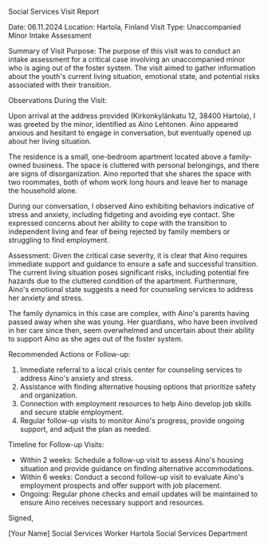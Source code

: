 Social Services Visit Report

Date: 06.11.2024
Location: Hartola, Finland
Visit Type: Unaccompanied Minor Intake Assessment

Summary of Visit Purpose:
The purpose of this visit was to conduct an intake assessment for a critical case involving an unaccompanied minor who is aging out of the foster system. The visit aimed to gather information about the youth's current living situation, emotional state, and potential risks associated with their transition.

Observations During the Visit:

Upon arrival at the address provided (Kirkonkylänkatu 12, 38400 Hartola), I was greeted by the minor, identified as Aino Lehtonen. Aino appeared anxious and hesitant to engage in conversation, but eventually opened up about her living situation.

The residence is a small, one-bedroom apartment located above a family-owned business. The space is cluttered with personal belongings, and there are signs of disorganization. Aino reported that she shares the space with two roommates, both of whom work long hours and leave her to manage the household alone.

During our conversation, I observed Aino exhibiting behaviors indicative of stress and anxiety, including fidgeting and avoiding eye contact. She expressed concerns about her ability to cope with the transition to independent living and fear of being rejected by family members or struggling to find employment.

Assessment:
Given the critical case severity, it is clear that Aino requires immediate support and guidance to ensure a safe and successful transition. The current living situation poses significant risks, including potential fire hazards due to the cluttered condition of the apartment. Furthermore, Aino's emotional state suggests a need for counseling services to address her anxiety and stress.

The family dynamics in this case are complex, with Aino's parents having passed away when she was young. Her guardians, who have been involved in her care since then, seem overwhelmed and uncertain about their ability to support Aino as she ages out of the foster system.

Recommended Actions or Follow-up:

1. Immediate referral to a local crisis center for counseling services to address Aino's anxiety and stress.
2. Assistance with finding alternative housing options that prioritize safety and organization.
3. Connection with employment resources to help Aino develop job skills and secure stable employment.
4. Regular follow-up visits to monitor Aino's progress, provide ongoing support, and adjust the plan as needed.

Timeline for Follow-up Visits:

* Within 2 weeks: Schedule a follow-up visit to assess Aino's housing situation and provide guidance on finding alternative accommodations.
* Within 6 weeks: Conduct a second follow-up visit to evaluate Aino's employment prospects and offer support with job placement.
* Ongoing: Regular phone checks and email updates will be maintained to ensure Aino receives necessary support and resources.

Signed,

[Your Name]
Social Services Worker
Hartola Social Services Department
